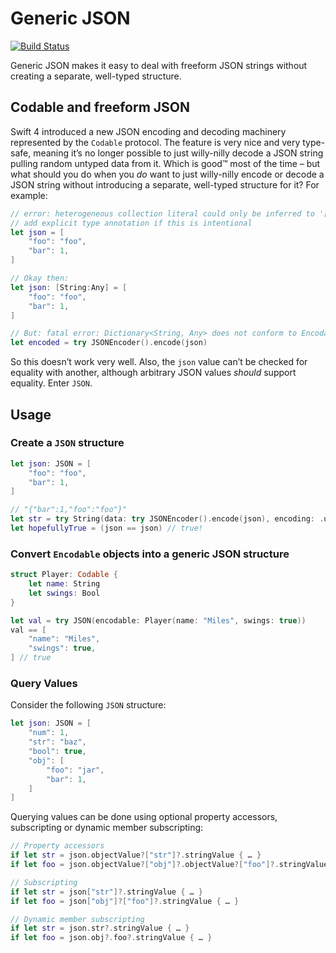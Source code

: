 # Generic JSON

[![Build Status](https://travis-ci.org/zoul/generic-json-swift.svg?branch=master)](https://travis-ci.org/zoul/generic-json-swift)

Generic JSON makes it easy to deal with freeform JSON strings without creating a separate, well-typed structure.

## Codable and freeform JSON

Swift 4 introduced a new JSON encoding and decoding machinery represented by the `Codable` protocol. The feature is very nice and very type-safe, meaning it’s no longer possible to just willy-nilly decode a JSON string pulling random untyped data from it. Which is good™ most of the time – but what should you do when you _do_ want to just willy-nilly encode or decode a JSON string without introducing a separate, well-typed structure for it? For example:

```swift
// error: heterogeneous collection literal could only be inferred to '[String : Any]';
// add explicit type annotation if this is intentional
let json = [
    "foo": "foo",
    "bar": 1,
]

// Okay then:
let json: [String:Any] = [
    "foo": "foo",
    "bar": 1,
]

// But: fatal error: Dictionary<String, Any> does not conform to Encodable because Any does not conform to Encodable.
let encoded = try JSONEncoder().encode(json)
```

So this doesn’t work very well. Also, the `json` value can’t be checked for equality with another, although arbitrary JSON values _should_ support equality. Enter `JSON`.

## Usage

### Create a `JSON` structure

```swift
let json: JSON = [
    "foo": "foo",
    "bar": 1,
]

// "{"bar":1,"foo":"foo"}"
let str = try String(data: try JSONEncoder().encode(json), encoding: .utf8)!
let hopefullyTrue = (json == json) // true!
```

### Convert `Encodable` objects into a generic JSON structure

```swift
struct Player: Codable {
    let name: String
    let swings: Bool
}

let val = try JSON(encodable: Player(name: "Miles", swings: true))
val == [
    "name": "Miles",
    "swings": true,
] // true
```

### Query Values

Consider the following `JSON` structure:

```swift
let json: JSON = [
    "num": 1,
    "str": "baz",
    "bool": true,
    "obj": [
        "foo": "jar",
        "bar": 1,
    ]
]
```

Querying values can be done using optional property accessors, subscripting or dynamic member subscripting:

```swift
// Property accessors
if let str = json.objectValue?["str"]?.stringValue { … }
if let foo = json.objectValue?["obj"]?.objectValue?["foo"]?.stringValue { … }

// Subscripting
if let str = json["str"]?.stringValue { … }
if let foo = json["obj"]?["foo"]?.stringValue { … }

// Dynamic member subscripting
if let str = json.str?.stringValue { … }
if let foo = json.obj?.foo?.stringValue { … }
```
